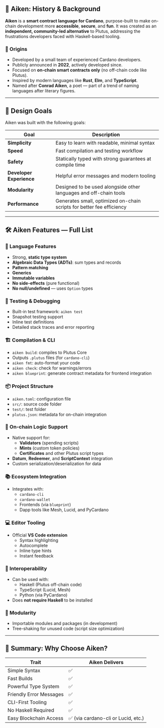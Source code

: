  

## 📜 Aiken: History & Background

**Aiken** is a **smart contract language for Cardano**, purpose-built to make on-chain development more **accessible**, **secure**, and **fun**. It was created as an **independent, community-led alternative** to Plutus, addressing the frustrations developers faced with Haskell-based tooling.

### 🔧 Origins
- Developed by a small team of experienced Cardano developers.
- Publicly announced in **2022**, actively developed since.
- Focused on **on-chain smart contracts only** (no off-chain code like Plutus).
- Inspired by modern languages like **Rust**, **Elm**, and **TypeScript**.
- Named after **Conrad Aiken**, a poet — part of a trend of naming languages after literary figures.

---

## 🎯 Design Goals

Aiken was built with the following goals:

| Goal                        | Description                                                                 |
|-----------------------------|-----------------------------------------------------------------------------|
| **Simplicity**              | Easy to learn with readable, minimal syntax                                 |
| **Speed**                   | Fast compilation and testing workflow                                       |
| **Safety**                  | Statically typed with strong guarantees at compile time                     |
| **Developer Experience**    | Helpful error messages and modern tooling                                   |
| **Modularity**              | Designed to be used alongside other languages and off-chain tools           |
| **Performance**             | Generates small, optimized on-chain scripts for better fee efficiency       |

---

## 🛠️ Aiken Features — Full List

### 🔣 Language Features
- Strong, **static type system**
- **Algebraic Data Types (ADTs)**: sum types and records
- **Pattern matching**
- **Generics**
- **Immutable variables**
- **No side-effects** (pure functional)
- **No null/undefined** — uses `Option` types

### 🧪 Testing & Debugging
- Built-in test framework: `aiken test`
- Snapshot testing support
- Inline test definitions
- Detailed stack traces and error reporting

### 🏗 Compilation & CLI
- `aiken build`: compiles to Plutus Core
- Outputs `.plutus` files (for `cardano-cli`)
- `aiken fmt`: auto-format your code
- `aiken check`: check for warnings/errors
- `aiken blueprint`: generate contract metadata for frontend integration

### 📦 Project Structure
- `aiken.toml`: configuration file
- `src/`: source code folder
- `test/`: test folder
- `plutus.json`: metadata for on-chain integration

### 🧠 On-chain Logic Support
- Native support for:
  - **Validators** (spending scripts)
  - **Mints** (custom token policies)
  - **Certificates** and other Plutus script types
- **Datum**, **Redeemer**, and **ScriptContext** integration
- Custom serialization/deserialization for data

### 📚 Ecosystem Integration
- Integrates with:
  - `cardano-cli`
  - `cardano-wallet`
  - Frontends (via `blueprint`)
  - Dapp tools like Mesh, Lucid, and PyCardano

### 💻 Editor Tooling
- Official **VS Code extension**
  - Syntax highlighting
  - Autocomplete
  - Inline type hints
  - Instant feedback

### 🔄 Interoperability
- Can be used with:
  - Haskell (Plutus off-chain code)
  - TypeScript (Lucid, Mesh)
  - Python (via PyCardano)
- Does **not require Haskell** to be installed

### 🧩 Modularity
- Importable modules and packages (in development)
- Tree-shaking for unused code (script size optimization)

---

## 📌 Summary: Why Choose Aiken?

| Trait                    | Aiken Delivers |
|--------------------------|----------------|
| Simple Syntax            | ✅             |
| Fast Builds              | ✅             |
| Powerful Type System     | ✅             |
| Friendly Error Messages  | ✅             |
| CLI-First Tooling        | ✅             |
| No Haskell Required      | ✅             |
| Easy Blockchain Access   | ✅ (via cardano-cli or Lucid, etc.) |

